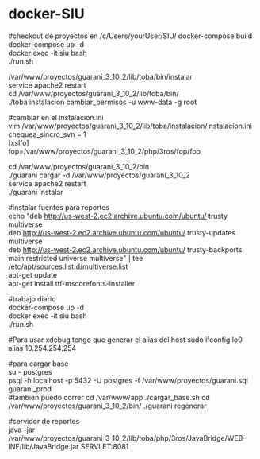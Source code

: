 # docker-SIU
#checkout de proyectos en /c/Users/yourUser/SIU/
docker-compose build  
docker-compose up -d  
docker exec -it siu bash  
./run.sh  

/var/www/proyectos/guarani_3_10_2/lib/toba/bin/instalar  
service apache2 restart  
cd /var/www/proyectos/guarani_3_10_2/lib/toba/bin/  
./toba instalacion cambiar_permisos -u www-data -g root  

#cambiar en el instalacion.ini  
vim /var/www/proyectos/guarani_3_10_2/lib/toba/instalacion/instalacion.ini  
chequea_sincro_svn = 1  
[xslfo]  
fop=/var/www/proyectos/guarani_3_10_2/php/3ros/fop/fop  

cd /var/www/proyectos/guarani_3_10_2/bin  
./guarani cargar -d /var/www/proyectos/guarani_3_10_2  
service apache2 restart  
./guarani instalar  

#instalar fuentes para reportes  
echo "deb http://us-west-2.ec2.archive.ubuntu.com/ubuntu/ trusty multiverse  
deb http://us-west-2.ec2.archive.ubuntu.com/ubuntu/ trusty-updates multiverse  
deb http://us-west-2.ec2.archive.ubuntu.com/ubuntu/ trusty-backports main restricted universe multiverse" | tee   /etc/apt/sources.list.d/multiverse.list  
apt-get update  
apt-get install ttf-mscorefonts-installer  

#trabajo diario  
docker-compose up -d  
docker exec -it siu bash  
./run.sh  

#Para usar xdebug tengo que generar el alias del host
sudo ifconfig lo0 alias 10.254.254.254

#para cargar base  
su - postgres  
psql -h localhost -p 5432 -U postgres -f /var/www/proyectos/guarani.sql guarani_prod  
#tambien puedo correr
cd /var/www/app
./cargar_base.sh
cd /var/www/proyectos/guarani_3_10_2/bin/
./guarani regenerar

#servidor de reportes  
java -jar /var/www/proyectos/guarani_3_10_2/lib/toba/php/3ros/JavaBridge/WEB-INF/lib/JavaBridge.jar SERVLET:8081  

